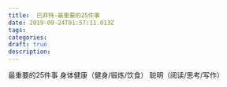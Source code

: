 ```yaml
---
title:  巴菲特-最重要的25件事
date: 2019-09-24T01:57:11.013Z
tags: 
categories:
draft: true
description: 
---
```


最重要的25件事
身体健康（健身/锻炼/饮食）
聪明（阅读/思考/写作）